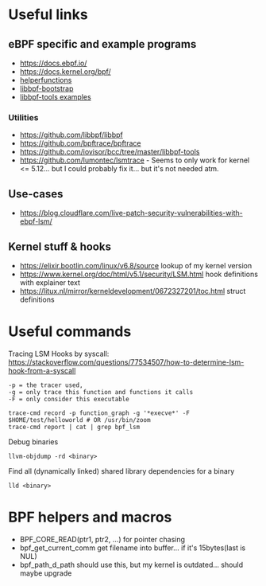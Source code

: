 # Useful links 

## eBPF specific and example programs
* https://docs.ebpf.io/
* https://docs.kernel.org/bpf/
* [helperfunctions](https://man7.org/linux/man-pages/man7/bpf-helpers.7.html)
* [libbpf-bootstrap](https://github.com/libbpf/libbpf-bootstrap/tree/master/examples/c)
* [libbpf-tools examples](https://github.com/iovisor/bcc/tree/master/libbpf-tools)
### Utilities
* https://github.com/libbpf/libbpf
* https://github.com/bpftrace/bpftrace
* https://github.com/iovisor/bcc/tree/master/libbpf-tools
* https://github.com/lumontec/lsmtrace - Seems to only work for kernel <= 5.12... but I could probably fix it... but it's not needed atm.

## Use-cases
* https://blog.cloudflare.com/live-patch-security-vulnerabilities-with-ebpf-lsm/

## Kernel stuff & hooks
* https://elixir.bootlin.com/linux/v6.8/source lookup of my kernel version
* https://www.kernel.org/doc/html/v5.1/security/LSM.html hook definitions with explainer text
* https://litux.nl/mirror/kerneldevelopment/0672327201/toc.html struct definitions
# Useful commands
Tracing LSM Hooks by syscall:
https://stackoverflow.com/questions/77534507/how-to-determine-lsm-hook-from-a-syscall
```
-p = the tracer used, 
-g = only trace this function and functions it calls
-F = only consider this executable

trace-cmd record -p function_graph -g '*execve*' -F $HOME/test/helloworld # OR /usr/bin/zoom
trace-cmd report | cat | grep bpf_lsm
```


Debug binaries 
```
llvm-objdump -rd <binary>
```

Find all (dynamically linked) shared library dependencies for a binary
```
lld <binary>
```

# BPF helpers and macros
* BPF_CORE_READ(ptr1, ptr2, ...) for pointer chasing
* bpf_get_current_comm get filename into buffer... if it's 15bytes(last is NUL)
* bpf_path_d_path should use this, but my kernel is outdated... should maybe upgrade